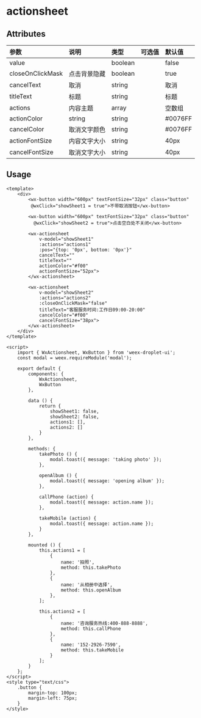 # actionsheet

## Attributes

| 参数 | 说明 | 类型 | 可选值 | 默认值 |
| :--- | :--- | :--- | :--- | :--- |
| value |  | boolean |  | false |
| closeOnClickMask | 点击背景隐藏 | boolean |  | true |
| cancelText | 取消 | string |  | 取消 |
| titleText | 标题 | string |  | 标题 |
| actions | 内容主题 | array |  | 空数组 |
| actionColor | string | string |  | \#0076FF |
| cancelColor | 取消文字颜色 | string |  | \#0076FF |
| actionFontSize | 内容文字大小 | string |  | 40px |
| cancelFontSize | 取消文字大小 | string |  | 40px |

## Usage

```
<template>
    <div>
        <wx-button width="600px" textFontSize="32px" class="button"
         @wxClick="showSheet1 = true">不带取消按钮</wx-button>

        <wx-button width="600px" textFontSize="32px" class="button"
          @wxClick="showSheet2 = true">点击空白处不关闭</wx-button>

        <wx-actionsheet
            v-model="showSheet1"
            :actions="actions1"
            :pos="{top: '0px', bottom: '0px'}"
            cancelText=""
            titleText=""
            actionColor="#f00"
            actionFontSize="52px">
        </wx-actionsheet>

        <wx-actionsheet
            v-model="showSheet2"
            :actions="actions2"
            :closeOnClickMask="false"
            titleText="客服服务时间:工作日09:00-20:00"
            cancelColor="#f00"
            cancelFontSize="38px">
        </wx-actionsheet>
    </div>
</template>

<script>
    import { WxActionsheet, WxButton } from 'weex-droplet-ui';
    const modal = weex.requireModule('modal');

    export default {
        components: {
            WxActionsheet,
            WxButton
        },

        data () {
            return {
                showSheet1: false,
                showSheet2: false,
                actions1: [],
                actions2: []
            }
        },

        methods: {
            takePhoto () {
                modal.toast({ message: 'taking photo' });
            },

            openAlbum () {
                modal.toast({ message: 'opening album' });
            },

            callPhone (action) {
                modal.toast({ message: action.name });
            },

            takeMobile (action) {
                modal.toast({ message: action.name });
            }
        },

        mounted () {
            this.actions1 = [
                {
                    name: '拍照',
                    method: this.takePhoto
                },
                {
                    name: '从相册中选择',
                    method: this.openAlbum
                },
            ];

            this.actions2 = [
                {
                    name: '咨询服务热线:400-888-8888',
                    method: this.callPhone
                },
                {
                    name: '152-2926-7590',
                    method: this.takeMobile
                }
            ];
        }
    };
</script>
<style type="text/css">
    .button {
        margin-top: 100px;
        margin-left: 75px;
    }
</style>
```



